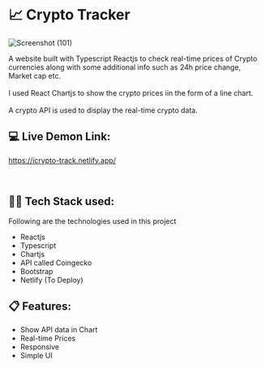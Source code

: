 # :chart_with_upwards_trend: Crypto Tracker
![Screenshot (101)](https://user-images.githubusercontent.com/97867019/163273049-db383553-8415-4308-a621-bb7dff68fdab.png)


A website built with Typescript Reactjs to check real-time prices of Crypto currencies along with some additional info such as 24h price change, Market cap etc. <br /><br />
I used React Chartjs to show the crypto prices iin the form of a line chart. <br /><br />
A crypto API is used to display the real-time crypto data.

## 💻 Live Demon Link:
https://icrypto-track.netlify.app/

<br>

## 👨‍💻 Tech Stack used:

Following are the technologies used in this project

- Reactjs
- Typescript
- Chartjs
- API called Coingecko
- Bootstrap 
- Netlify (To Deploy)

## :clipboard: Features:

- Show API data in Chart
- Real-time Prices
- Responsive
- Simple UI

